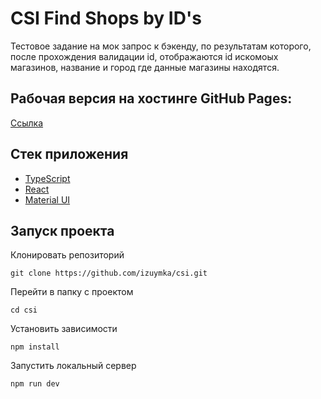 # CSI Find Shops by ID's

Тестовое задание на мок запрос к бэкенду, по результатам которого, после прохождения валидации id, отображаются id искомоых магазинов, название и город где данные магазины находятся.

## Рабочая версия на хостинге GitHub Pages:

[Ссылка](https://izuymka.github.io/csi-shop/)

## Стек приложения

- [TypeScript](https://www.typescriptlang.org/)
- [React](https://react.dev/)
- [Material UI](https://mui.com/material-ui/)

## Запуск проекта

Клонировать репозиторий

```
git clone https://github.com/izuymka/csi.git
```

Перейти в папку с проектом

```
cd csi
```

Установить зависимости

```
npm install
```

Запустить локальный сервер

```
npm run dev
```
